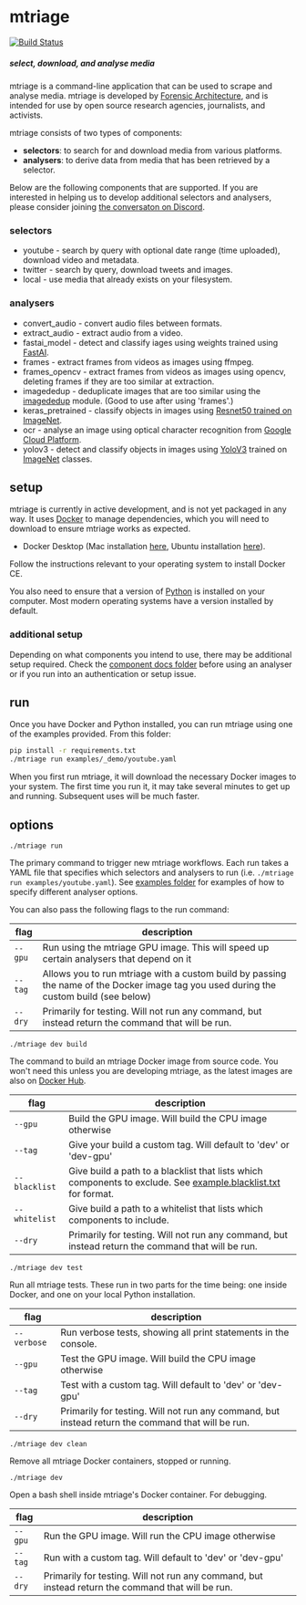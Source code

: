 # mtriage

[![Build Status](https://travis-ci.com/forensic-architecture/mtriage.svg?branch=master)](https://travis-ci.com/forensic-architecture/mtriage)

##### select, download, and analyse media 

mtriage is a command-line application that can be used to scrape and analyse 
media. mtriage is developed by [Forensic Architecture](https://forensic-architecture.org), and is intended for use 
by open source research agencies, journalists, and activists.

mtriage consists of two types of components:

* **selectors**: to search for and download media from various platforms.
* **analysers**: to derive data from media that has been retrieved by a selector.

Below are the following components that are supported. If you are interested in
helping us to develop additional selectors and analysers, please consider
joining [the conversaton on Discord](https://discord.gg/FJ4XsCg).

### selectors
* youtube - search by query with optional date range (time uploaded), download video and metadata. 
* twitter - search by query, download tweets and images.
* local - use media that already exists on your filesystem. 

### analysers
* convert_audio - convert audio files between formats.
* extract_audio - extract audio from a video.
* fastai_model - detect and classify iages using weights trained using
    [FastAI](https://github.com/fastai/fastai).
* frames - extract frames from videos as images using ffmpeg.
* frames_opencv - extract frames from videos as images using opencv, deleting 
    frames if they are too similar at extraction.
* imagededup - deduplicate images that are too similar using the 
    [imagededup](https://github.com/idealo/imagededup) module. (Good to use
    after using 'frames'.)
* keras_pretrained - classify objects in images using [Resnet50 trained on
    ImageNet](https://resources.wolframcloud.com/NeuralNetRepository/resources/ResNet-50-Trained-on-ImageNet-Competition-Data).
* ocr - analyse an image using optical character recognition from [Google Cloud Platform](https://cloud.google.com/vision/docs/ocr).
* yolov3 - detect and classify objects in images using [YoloV3](https://pjreddie.com/darknet/yolo/) trained on [ImageNet](http://www.image-net.org/) classes.


## setup 
mtriage is currently in active development, and is not yet packaged in any way.
It uses [Docker](https://www.docker.com/products/docker-desktop) to manage dependencies, which you will need to download to ensure mtriage works as expected. 

- Docker Desktop (Mac installation [here](https://docs.docker.com/v17.12/docker-for-mac/install/), Ubuntu installation [here](https://docs.docker.com/v17.12/install/linux/docker-ce/ubuntu/)).

Follow the instructions relevant to your operating system to install Docker CE.

You also need to ensure that a version of [Python](https://www.python.org/downloads/) is installed on your computer.
Most modern operating systems have a version installed by default. 

### additional setup
Depending on what components you intend to use, there may be additional setup
required. Check the [component docs folder](./docs/components) before using an 
analyser or if you run into an authentication or setup issue.

## run 
Once you have Docker and Python installed, you can run mtriage using one of the
examples provided. From this folder:
```bash
pip install -r requirements.txt
./mtriage run examples/_demo/youtube.yaml 
```

When you first run mtriage, it will download the necessary Docker images to
your system. The first time you run it, it may take several minutes to get up
and running. Subsequent uses will be much faster.

## options 

`./mtriage run`

The primary command to trigger new mtriage workflows. Each run takes a YAML
file that specifies which selectors and analysers to run (i.e. `./mtriage run
examples/youtube.yaml`). See [examples folder](./examples) for examples of how
to specify different analyser options.

You can also pass the following flags to the run command:

| flag  | description |
|-------|-------------|
| `--gpu` | Run using the mtriage GPU image. This will speed up certain analysers that depend on it |
| `--tag` | Allows you to run mtriage with a custom build by passing the name of the Docker image tag you used during the custom build (see below) |
| `--dry` | Primarily for testing. Will not run any command, but instead return the command that will be run. |

`./mtriage dev build`

The command to build an mtriage Docker image from source code. You won't need
this unless you are developing mtriage, as the latest images are also on [Docker
Hub](https://hub.docker.com/repository/docker/forensicarchitecture/mtriage).

| flag  | description |
|-------|-------------|
| `--gpu` | Build the GPU image. Will build the CPU image otherwise |
| `--tag` | Give your build a custom tag. Will default to 'dev' or 'dev-gpu' |
| `--blacklist` | Give build a path to a blacklist that lists which components to exclude. See [example.blacklist.txt](./example.blacklist.txt) for format. |
| `--whitelist` | Give build a path to a whitelist that lists which components to include. |
| `--dry` | Primarily for testing. Will not run any command, but instead return the command that will be run. |

`./mtriage dev test`

Run all mtriage tests. These run in two parts for the time being: one inside 
Docker, and one on your local Python installation.

| flag  | description |
|-------|-------------|
| `--verbose` | Run verbose tests, showing all print statements in the console. |
| `--gpu` | Test the GPU image. Will build the CPU image otherwise |
| `--tag` | Test with a custom tag. Will default to 'dev' or 'dev-gpu' |
| `--dry` | Primarily for testing. Will not run any command, but instead return the command that will be run. |

`./mtriage dev clean `

Remove all mtriage Docker containers, stopped or running.

`./mtriage dev`

Open a bash shell inside mtriage's Docker container. For debugging.

| flag  | description |
|-------|-------------|
| `--gpu` | Run the GPU image. Will run the CPU image otherwise |
| `--tag` | Run with a custom tag. Will default to 'dev' or 'dev-gpu' |
| `--dry` | Primarily for testing. Will not run any command, but instead return the command that will be run. |


